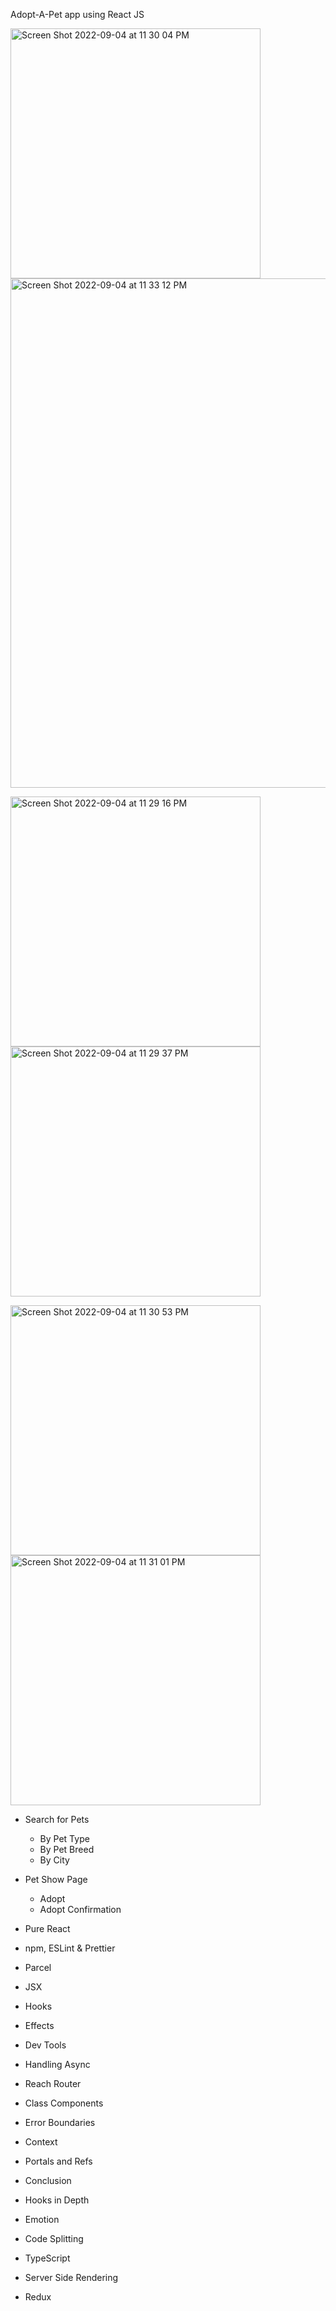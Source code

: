 Adopt-A-Pet app using React JS

<img width="400" alt="Screen Shot 2022-09-04 at 11 30 04 PM" src="https://user-images.githubusercontent.com/13388651/188377438-af0cf40e-bbd7-41c4-92fb-8af3fa0883e8.png"><img width="815" alt="Screen Shot 2022-09-04 at 11 33 12 PM" src="https://user-images.githubusercontent.com/13388651/188378558-e77e22fa-f419-41e9-a563-15bdf78a23fe.png">

<img width="400" alt="Screen Shot 2022-09-04 at 11 29 16 PM" src="https://user-images.githubusercontent.com/13388651/188377557-c072eabd-c9f4-4940-83e7-7e39b4598d14.png"><img width="400" alt="Screen Shot 2022-09-04 at 11 29 37 PM" src="https://user-images.githubusercontent.com/13388651/188377486-06960c99-53e3-4b94-ba33-b95a8987a4f4.png">

<img width="400" alt="Screen Shot 2022-09-04 at 11 30 53 PM" src="https://user-images.githubusercontent.com/13388651/188377535-b42b7c0b-f5d8-4a3f-b9c4-ce50cf267528.png"><img width="400" alt="Screen Shot 2022-09-04 at 11 31 01 PM" src="https://user-images.githubusercontent.com/13388651/188377671-bef70449-e233-43ae-b66c-e499bc73e4d9.png">


- Search for Pets
  - By Pet Type
  - By Pet Breed
  - By City
- Pet Show Page
  - Adopt
  - Adopt Confirmation


- Pure React
- npm, ESLint & Prettier
- Parcel
- JSX
- Hooks
- Effects
- Dev Tools
- Handling Async
- Reach Router
- Class Components
- Error Boundaries
- Context
- Portals and Refs
- Conclusion
- Hooks in Depth
- Emotion
- Code Splitting
- TypeScript
- Server Side Rendering
- Redux
